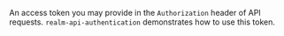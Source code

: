 An access token you may provide in the `Authorization` header of API
requests. `realm-api-authentication` demonstrates how to use this token.
